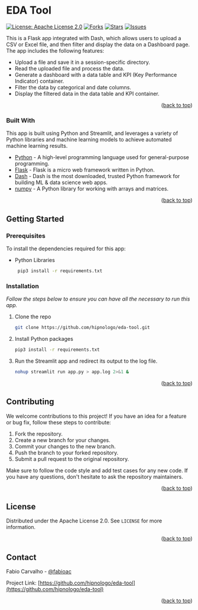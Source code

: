 # EDA Tool

[![License: Apache License 2.0](https://img.shields.io/badge/License-Apache%202.0-blue.svg)](https://opensource.org/licenses/Apache-2.0)
[![Forks](https://img.shields.io/github/forks/hipnologo/eda-tool)](https://github.com/hipnologo/eda-tool/network/members)
[![Stars](https://img.shields.io/github/stars/hipnologo/eda-tool)](https://github.com/hipnologo/eda-tool/stargazers)
[![Issues](https://img.shields.io/github/issues/hipnologo/eda-tool)](https://github.com/hipnologo/eda-tool/issues)

This is a Flask app integrated with Dash, which allows users to upload a CSV or Excel file, and then filter and display the data on a Dashboard page. The app includes the following features:

* Upload a file and save it in a session-specific directory.
* Read the uploaded file and process the data.
* Generate a dashboard with a data table and KPI (Key Performance Indicator) container.
* Filter the data by categorical and date columns.
* Display the filtered data in the data table and KPI container.

<p align="right">(<a href="#top">back to top</a>)</p>

### Built With

This app is built using Python and Streamlit, and leverages a variety of Python libraries and machine learning models to achieve automated machine learning results.

* [Python](https://www.python.org/) - A high-level programming language used for general-purpose programming.
* [Flask](https://flask.palletsprojects.com) - Flask is a micro web framework written in Python.
* [Dash](https://pypi.org/project/dash/) - Dash is the most downloaded, trusted Python framework for building ML & data science web apps.
* [numpy](https://numpy.org/) - A Python library for working with arrays and matrices.

<p align="right">(<a href="#top">back to top</a>)</p>

<!-- GETTING STARTED -->
## Getting Started
### Prerequisites

To install the dependencies required for this app:
* Python Libraries
  ```sh
   pip3 install -r requirements.txt
  ```

### Installation

_Follow the steps below to ensure you can have all the necessary to run this app._

1. Clone the repo
   ```sh
   git clone https://github.com/hipnologo/eda-tool.git
   ```
2. Install Python packages
   ```sh
   pip3 install -r requirements.txt
   ```
3. Run the Streamlit app and redirect its output to the log file.
   ```sh
   nohup streamlit run app.py > app.log 2>&1 &
   ```

<p align="right">(<a href="#top">back to top</a>)</p>

## Contributing

We welcome contributions to this project! If you have an idea for a feature or bug fix, follow these steps to contribute:

1. Fork the repository.
2. Create a new branch for your changes.
3. Commit your changes to the new branch.
4. Push the branch to your forked repository.
5. Submit a pull request to the original repository.

Make sure to follow the code style and add test cases for any new code. If you have any questions, don't hesitate to ask the repository maintainers.

<p align="right">(<a href="#top">back to top</a>)</p>

<!-- LICENSE -->
## License

Distributed under the Apache License 2.0. See `LICENSE` for more information.

<p align="right">(<a href="#top">back to top</a>)</p>



<!-- CONTACT -->
## Contact

Fabio Carvalho - [@fabioac](https://twitter.com/fabioac)

Project Link: [https://github.com/hipnologo/eda-tool](https://github.com/hipnologo/eda-tool)

<p align="right">(<a href="#top">back to top</a>)</p>
